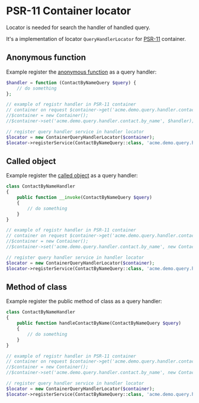 PSR-11 Container locator
========================

Locator is needed for search the handler of handled query.

It's a implementation of locator `QueryHandlerLocator` for
[PSR-11](https://github.com/php-fig/fig-standards/blob/master/accepted/PSR-11-container.md) container.

## Anonymous function

Example register the [anonymous function](http://php.net/manual/en/functions.anonymous.php) as a query handler:

```php
$handler = function (ContactByNameQuery $query) {
    // do something
};

// example of registr handler in PSR-11 container
// container on request $container->get('acme.demo.query.handler.contact.by_name') must return $handler
//$container = new Container();
//$container->set('acme.demo.query.handler.contact.by_name', $handler);

// register query handler service in handler locator
$locator = new ContainerQueryHandlerLocator($container);
$locator->registerService(ContactByNameQuery::class, 'acme.demo.query.handler.contact.by_name');
```

## Called object

Example register the [called object](http://php.net/manual/en/language.oop5.magic.php#object.invoke) as a query handler:

```php
class ContactByNameHandler
{
    public function __invoke(ContactByNameQuery $query)
    {
        // do something
    }
}

// example of registr handler in PSR-11 container
// container on request $container->get('acme.demo.query.handler.contact.by_name') must return $handler
//$container = new Container();
//$container->set('acme.demo.query.handler.contact.by_name', new ContactByNameHandler());

// register query handler service in handler locator
$locator = new ContainerQueryHandlerLocator($container);
$locator->registerService(ContactByNameQuery::class, 'acme.demo.query.handler.contact.by_name');
```

## Method of class

Example register the public method of class as a query handler:

```php
class ContactByNameHandler
{
    public function handleContactByName(ContactByNameQuery $query)
    {
        // do something
    }
}

// example of registr handler in PSR-11 container
// container on request $container->get('acme.demo.query.handler.contact.by_name') must return $handler
//$container = new Container();
//$container->set('acme.demo.query.handler.contact.by_name', new ContactByNameHandler());

// register query handler service in handler locator
$locator = new ContainerQueryHandlerLocator($container);
$locator->registerService(ContactByNameQuery::class, 'acme.demo.query.handler.contact.by_name', 'handleContactByName');
```
